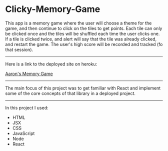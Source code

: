 # Clicky-Memory-Game

This app is a memory game where the user will choose a theme for the game, and then continue to click on the tiles to get points. Each tile can only be clicked once and the tiles will be shuffled each time the user clicks one. If a tile is clicked twice, and alert will say that the tile was already clicked, and restart the game. The user's high score will be recorded and tracked (fo that session).

---

Here is a link to the deployed site on heroku:

[Aaron's Memory Game](https://aaron-g18.github.io/memory-game/)

---

The main focus of this project was to get familiar with React and implement some of the core concepts of that library in a deployed project.

---

In this project I used:
- HTML
- JSX
- CSS
- JavaScript
- Node 
- React